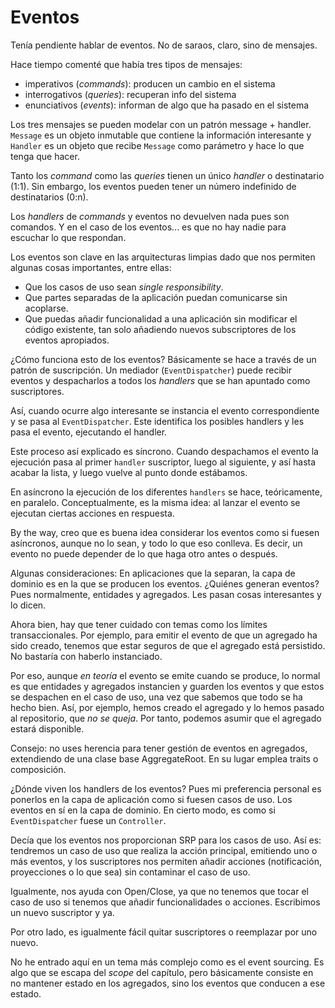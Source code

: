 # Eventos

Tenía pendiente hablar de eventos. No de saraos, claro, sino de mensajes.

Hace tiempo comenté que había tres tipos de mensajes:

* imperativos (_commands_): producen un cambio en el sistema
* interrogativos (_queries_): recuperan info del sistema
* enunciativos (_events_): informan de algo que ha pasado en el sistema

Los tres mensajes se pueden modelar con un patrón message + handler. `Message` es un objeto inmutable que contiene la información interesante y `Handler` es un objeto que recibe `Message` como parámetro y hace lo que tenga que hacer.

Tanto los _command_ como las _queries_ tienen un único _handler_ o destinatario (1:1). Sin embargo, los eventos pueden tener un número indefinido de destinatarios (0:n).

Los _handlers_ de _commands_ y eventos no devuelven nada pues son comandos. Y en el caso de los eventos... es que no hay nadie para escuchar lo que respondan.

Los eventos son clave en las arquitecturas limpias dado que nos permiten algunas cosas importantes, entre ellas:

* Que los casos de uso sean _single responsibility_.
* Que partes separadas de la aplicación puedan comunicarse sin acoplarse.
* Que puedas añadir funcionalidad a una aplicación sin modificar el código existente, tan solo añadiendo nuevos subscriptores de los eventos apropiados. 

¿Cómo funciona esto de los eventos? Básicamente se hace a través de un patrón de suscripción. Un mediador (`EventDispatcher`) puede recibir eventos y despacharlos a todos los _handlers_ que se han apuntado como suscriptores.

Así, cuando ocurre algo interesante se instancia el evento correspondiente y se pasa al `EventDispatcher`. Este identifica los posibles handlers y les pasa el evento, ejecutando el handler.

Este proceso así explicado es síncrono. Cuando despachamos el evento la ejecución pasa al primer `handler` suscriptor, luego al siguiente, y así hasta acabar la lista, y luego vuelve al punto donde estábamos.

En asíncrono la ejecución de los diferentes `handlers` se hace, teóricamente, en paralelo. Conceptualmente, es la misma idea: al lanzar el evento se ejecutan ciertas acciones en respuesta.

By the way, creo que es buena idea considerar los eventos como si fuesen asíncronos, aunque no lo sean, y todo lo que eso conlleva. Es decir, un evento no puede depender de lo que haga otro antes o después.

Algunas consideraciones: En aplicaciones que la separan, la capa de dominio es en la que se producen los eventos. ¿Quiénes generan eventos? Pues normalmente, entidades y agregados. Les pasan cosas interesantes y lo dicen.

Ahora bien, hay que tener cuidado con temas como los límites transaccionales. Por ejemplo, para emitir el evento de que un agregado ha sido creado, tenemos que estar seguros de que el agregado está persistido. No bastaría con haberlo instanciado.

Por eso, aunque _en teoría_ el evento se emite cuando se produce, lo normal es que entidades y agregados instancien y guarden los eventos y que estos se despachen en el caso de uso, una vez que sabemos que todo se ha hecho bien. Así, por ejemplo, hemos creado el agregado y lo hemos pasado al repositorio, que _no se queja_. Por tanto, podemos asumir que el agregado estará disponible. 

Consejo: no uses herencia para tener gestión de eventos en agregados, extendiendo de una clase base AggregateRoot. En su lugar emplea traits o composición.

¿Dónde viven los handlers de los eventos? Pues mi preferencia personal es ponerlos en la capa de aplicación como si fuesen casos de uso. Los eventos en sí en la capa de dominio. En cierto modo, es como si `EventDispatcher` fuese un `Controller`.

Decía que los eventos nos proporcionan SRP para los casos de uso. Así es: tendremos un caso de uso que realiza la acción principal, emitiendo uno o más eventos, y los suscriptores nos permiten añadir acciones (notificación, proyecciones o lo que sea) sin contaminar el caso de uso.

Igualmente, nos ayuda con Open/Close, ya que no tenemos que tocar el caso de uso si tenemos que añadir funcionalidades o acciones. Escribimos un nuevo suscriptor y ya.

Por otro lado, es igualmente fácil quitar suscriptores o reemplazar por uno nuevo.

No he entrado aquí en un tema más complejo como es el event sourcing. Es algo que se escapa del _scope_ del capítulo, pero básicamente consiste en no mantener estado en los agregados, sino los eventos que conducen a ese estado.